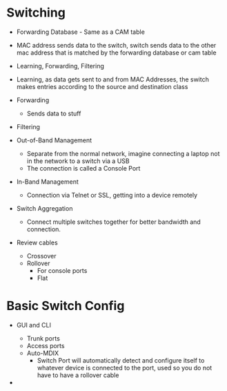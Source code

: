 
# Switching

- Forwarding Database - Same as a CAM table
- MAC address sends data to the switch, switch sends data to the other mac address that is matched by the forwarding database or cam table

- Learning, Forwarding, Filtering
- Learning, as data gets sent to and from MAC Addresses, the switch makes entries according to the source and destination class
- Forwarding 
	- Sends data to stuff
- Filtering 

- Out-of-Band Management
	- Separate from the normal network, imagine connecting a laptop not in the network to a switch via a USB 
	- The connection is called a Console Port

- In-Band Management
	- Connection via Telnet or SSL, getting into a device remotely 

- Switch Aggregation
	- Connect multiple switches together for better bandwidth and connection. 

- Review cables
	- Crossover
	- Rollover 
		- For console ports
		- Flat

# Basic Switch Config

- GUI and CLI 
	- Trunk ports
	- Access ports
	- Auto-MDIX
		- Switch Port will automatically detect and configure itself to whatever device is connected to the port, used so you do not have to have a rollover cable

- 